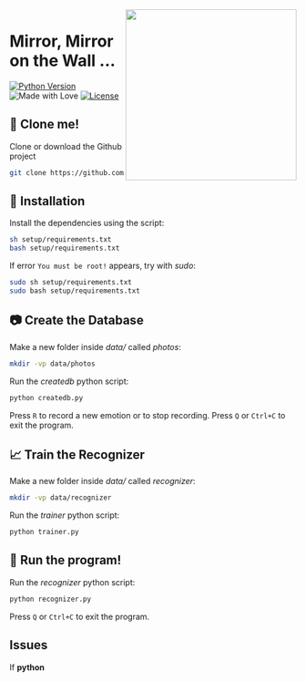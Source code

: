 <img src="https://cdn.rawgit.com/CosasDePuma/MirrorMirrorOnTheWall/7a013b72/.img/magicmirror%20(by%20elicoronel16).png" align="right" width="300">

# Mirror, Mirror on the Wall ...
[![Python Version](https://img.shields.io/badge/python-2.7.13-yellow.svg?style=flat)](https://www.python.org/downloads/release/python-2713/) ![Made with Love](https://img.shields.io/badge/made%20with-<3-red.svg?style=flat) [![License](https://img.shields.io/github/license/CosasDePuma/MirrorMirrorOnTheWall.svg)](https://github.com/CosasDePuma/MirrorMirrorOnTheWall/blob/master/LICENSE)

:vhs: Clone me!
----
Clone or download the Github project
```bash
git clone https://github.com/cosasdepuma/mirrormirrorinthewall.git
```

:memo: Installation
----
Install the dependencies using the script:

```sh
sh setup/requirements.txt
bash setup/requirements.txt
```

If error `You must be root!` appears, try with *sudo*:

```bash
sudo sh setup/requirements.txt
sudo bash setup/requirements.txt
```

:camera: Create the Database
----

Make a new folder inside *data/* called *photos*:

```bash
mkdir -vp data/photos
```

Run the *createdb* python script:
```python
python createdb.py
```

Press `R` to record a new emotion or to stop recording.
Press `Q` or `Ctrl+C` to exit the program.

:chart_with_upwards_trend: Train the Recognizer
----
Make a new folder inside *data/* called *recognizer*:

```bash
mkdir -vp data/recognizer
```

Run the *trainer* python script:
```python
python trainer.py
```

:see_no_evil: Run the program!
----
Run the *recognizer* python script:
```python
python recognizer.py
```

Press `Q` or `Ctrl+C` to exit the program.

Issues
----
If **python <script>.py** does not work, try running:

```python
python2 <script>.py
```

Please contact with [Kike Puma](https://linkedin.com/in/kikepuma) if you need more information.
